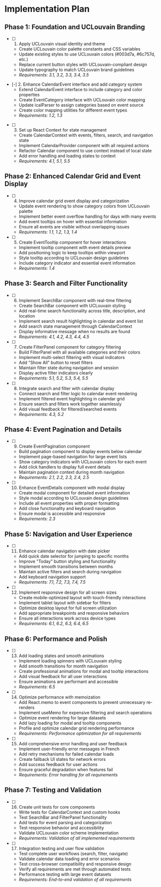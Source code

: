 # Implementation Plan

## Phase 1: Foundation and UCLouvain Branding

- [ ] 1. Apply UCLouvain visual identity and theme
  - Create UCLouvain color palette constants and CSS variables
  - Update existing styles to use UCLouvain colors (#003d7a, #6c757d, etc.)
  - Replace current button styles with UCLouvain-compliant design
  - Update typography to match UCLouvain brand guidelines
  - _Requirements: 3.1, 3.2, 3.3, 3.4, 3.5_

- [-] 2. Enhance CalendarEvent interface and add category system
  - Extend CalendarEvent interface to include category and color properties
  - Create EventCategory interface with UCLouvain color mapping
  - Update icalParser to assign categories based on event source
  - Create color mapping utilities for different event types
  - _Requirements: 1.2, 1.3_

- [ ] 3. Set up React Context for state management
  - Create CalendarContext with events, filters, search, and navigation state
  - Implement CalendarProvider component with all required actions
  - Refactor Calendar component to use context instead of local state
  - Add error handling and loading states to context
  - _Requirements: 4.1, 5.1, 5.5_

## Phase 2: Enhanced Calendar Grid and Event Display

- [ ] 4. Improve calendar grid event display and categorization
  - Update event rendering to show category colors from UCLouvain palette
  - Implement better event overflow handling for days with many events
  - Add event tooltips on hover with essential information
  - Ensure all events are visible without overlapping issues
  - _Requirements: 1.1, 1.2, 1.3, 1.4_

- [ ] 5. Create EventTooltip component for hover interactions
  - Implement tooltip component with event details preview
  - Add positioning logic to keep tooltips within viewport
  - Style tooltip according to UCLouvain design guidelines
  - Include category indicator and essential event information
  - _Requirements: 1.4_

## Phase 3: Search and Filter Functionality

- [ ] 6. Implement SearchBar component with real-time filtering
  - Create SearchBar component with UCLouvain styling
  - Add real-time search functionality across title, description, and location
  - Implement search result highlighting in calendar and event list
  - Add search state management through CalendarContext
  - Display informative message when no results are found
  - _Requirements: 4.1, 4.2, 4.3, 4.4, 4.5_

- [ ] 7. Create FilterPanel component for category filtering
  - Build FilterPanel with all available categories and their colors
  - Implement multi-select filtering with visual indicators
  - Add "Show All" button to reset filters
  - Maintain filter state during navigation and session
  - Display active filter indicators clearly
  - _Requirements: 5.1, 5.2, 5.3, 5.4, 5.5_

- [ ] 8. Integrate search and filter with calendar display
  - Connect search and filter logic to calendar event rendering
  - Implement filtered event highlighting in calendar grid
  - Ensure search and filters work together seamlessly
  - Add visual feedback for filtered/searched events
  - _Requirements: 4.3, 5.2_

## Phase 4: Event Pagination and Details

- [ ] 9. Create EventPagination component
  - Build pagination component to display events below calendar
  - Implement page-based navigation for large event lists
  - Show category indicators with UCLouvain colors for each event
  - Add click handlers to display full event details
  - Maintain pagination context during month navigation
  - _Requirements: 2.1, 2.2, 2.3, 2.4, 2.5_

- [ ] 10. Enhance EventDetails component with modal display
  - Create modal component for detailed event information
  - Style modal according to UCLouvain design guidelines
  - Include all event properties with proper formatting
  - Add close functionality and keyboard navigation
  - Ensure modal is accessible and responsive
  - _Requirements: 2.3_

## Phase 5: Navigation and User Experience

- [ ] 11. Enhance calendar navigation with date picker
  - Add quick date selector for jumping to specific months
  - Improve "Today" button styling and functionality
  - Implement smooth transitions between months
  - Maintain active filters and search during navigation
  - Add keyboard navigation support
  - _Requirements: 7.1, 7.2, 7.3, 7.4, 7.5_

- [ ] 12. Implement responsive design for all screen sizes
  - Create mobile-optimized layout with touch-friendly interactions
  - Implement tablet layout with sidebar for filters
  - Optimize desktop layout for full screen utilization
  - Add appropriate breakpoints and responsive behaviors
  - Ensure all interactions work across device types
  - _Requirements: 6.1, 6.2, 6.3, 6.4, 6.5_

## Phase 6: Performance and Polish

- [ ] 13. Add loading states and smooth animations
  - Implement loading spinners with UCLouvain styling
  - Add smooth transitions for month navigation
  - Create professional animations for modal and tooltip interactions
  - Add visual feedback for all user interactions
  - Ensure animations are performant and accessible
  - _Requirements: 6.5_

- [ ] 14. Optimize performance with memoization
  - Add React.memo to event components to prevent unnecessary re-renders
  - Implement useMemo for expensive filtering and search operations
  - Optimize event rendering for large datasets
  - Add lazy loading for modal and tooltip components
  - Profile and optimize calendar grid rendering performance
  - _Requirements: Performance optimization for all requirements_

- [ ] 15. Add comprehensive error handling and user feedback
  - Implement user-friendly error messages in French
  - Add retry mechanisms for failed calendar loads
  - Create fallback UI states for network errors
  - Add success feedback for user actions
  - Ensure graceful degradation when features fail
  - _Requirements: Error handling for all requirements_

## Phase 7: Testing and Validation

- [ ] 16. Create unit tests for core components
  - Write tests for CalendarContext and custom hooks
  - Test SearchBar and FilterPanel functionality
  - Add tests for event parsing and categorization
  - Test responsive behavior and accessibility
  - Validate UCLouvain color scheme implementation
  - _Requirements: Validation of all implemented requirements_

- [ ] 17. Integration testing and user flow validation
  - Test complete user workflows (search, filter, navigate)
  - Validate calendar data loading and error scenarios
  - Test cross-browser compatibility and responsive design
  - Verify all requirements are met through automated tests
  - Performance testing with large event datasets
  - _Requirements: End-to-end validation of all requirements_